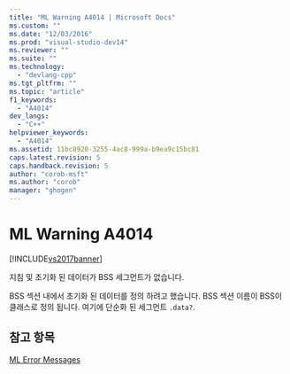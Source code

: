 ```yaml
---
title: "ML Warning A4014 | Microsoft Docs"
ms.custom: ""
ms.date: "12/03/2016"
ms.prod: "visual-studio-dev14"
ms.reviewer: ""
ms.suite: ""
ms.technology: 
  - "devlang-cpp"
ms.tgt_pltfrm: ""
ms.topic: "article"
f1_keywords: 
  - "A4014"
dev_langs: 
  - "C++"
helpviewer_keywords: 
  - "A4014"
ms.assetid: 11bc8920-3255-4ac8-999a-b9ea9c15bc81
caps.latest.revision: 5
caps.handback.revision: 5
author: "corob-msft"
ms.author: "corob"
manager: "ghogen"
---
```

# ML Warning A4014
[!INCLUDE[vs2017banner](../../assembler/inline/includes/vs2017banner.md)]

지침 및 초기화 된 데이터가 BSS 세그먼트가 없습니다.  
  
 BSS 섹션 내에서 초기화 된 데이터를 정의 하려고 했습니다.  BSS 섹션 이름이 BSS이 클래스로 정의 됩니다.  여기에 단순화 된 세그먼트 `.data?`.  
  
## 참고 항목  
 [ML Error Messages](../../assembler/masm/ml-error-messages.md)